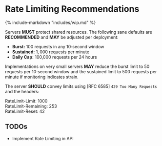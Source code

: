 # Rate Limiting Recommendations

{% include-markdown "includes/wip.md" %}

Servers **MUST** protect shared resources. The following sane defaults are **RECOMMENDED** and **MAY** be adjusted per deployment:

* **Burst:** 100 requests in any 10‑second window  
* **Sustained:** 1, 000 requests per minute  
* **Daily Cap:** 100,000 requests per 24 hours

Implementations on very small servers **MAY** reduce the burst limit to 50 requests per 10‑second window and the sustained limit to 500 requests per minute if monitoring indicates strain.

The server **SHOULD** convey limits using \[RFC 6585\] `429 Too Many Requests` and the headers:

RateLimit-Limit: 1000  
RateLimit-Remaining: 253  
RateLimit-Reset: 42

## TODOs

* Implement Rate Limiting in API